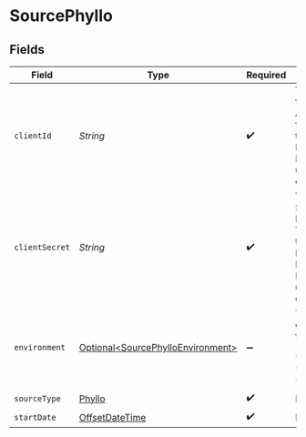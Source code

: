 # SourcePhyllo


## Fields

| Field                                                                                                             | Type                                                                                                              | Required                                                                                                          | Description                                                                                                       |
| ----------------------------------------------------------------------------------------------------------------- | ----------------------------------------------------------------------------------------------------------------- | ----------------------------------------------------------------------------------------------------------------- | ----------------------------------------------------------------------------------------------------------------- |
| `clientId`                                                                                                        | *String*                                                                                                          | :heavy_check_mark:                                                                                                | Your Client ID for the Phyllo API. You can find this in the Phyllo Developer Dashboard under API credentials.     |
| `clientSecret`                                                                                                    | *String*                                                                                                          | :heavy_check_mark:                                                                                                | Your Client Secret for the Phyllo API. You can find this in the Phyllo Developer Dashboard under API credentials. |
| `environment`                                                                                                     | [Optional\<SourcePhylloEnvironment>](../../models/shared/SourcePhylloEnvironment.md)                              | :heavy_minus_sign:                                                                                                | The environment for the API (e.g., 'api.sandbox', 'api.staging', 'api')                                           |
| `sourceType`                                                                                                      | [Phyllo](../../models/shared/Phyllo.md)                                                                           | :heavy_check_mark:                                                                                                | N/A                                                                                                               |
| `startDate`                                                                                                       | [OffsetDateTime](https://docs.oracle.com/javase/8/docs/api/java/time/OffsetDateTime.html)                         | :heavy_check_mark:                                                                                                | N/A                                                                                                               |